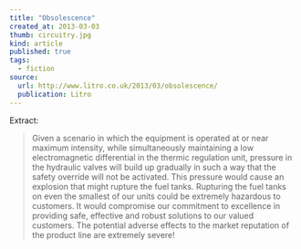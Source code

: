 ```yaml
---
title: "Obsolescence"
created_at: 2013-03-03
thumb: circuitry.jpg
kind: article
published: true
tags: 
  - fiction
source:
  url: http://www.litro.co.uk/2013/03/obsolescence/
  publication: Litro 
---
```


Extract:

> Given a scenario in which the equipment is operated at or near maximum intensity, while simultaneously maintaining a low electromagnetic differential in the thermic regulation unit, pressure in the hydraulic valves will build up gradually in such a way that the safety override will not be activated. This pressure would cause an explosion that might rupture the fuel tanks. Rupturing the fuel tanks on even the smallest of our units could be extremely hazardous to customers. It would compromise our commitment to excellence in providing safe, effective and robust solutions to our valued customers. The potential adverse effects to the market reputation of the product line are extremely severe!